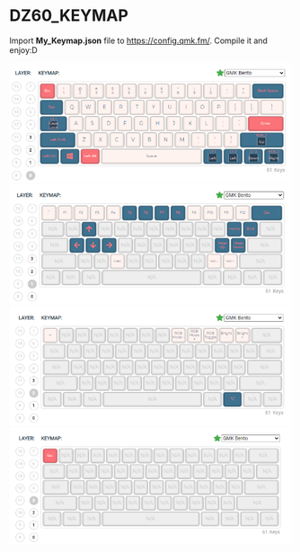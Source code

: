 # DZ60_KEYMAP

Import **My_Keymap.json** file to https://config.qmk.fm/. Compile it and enjoy:D

![layer_0_image](qmk_config_images/layer_0.png)
![layer_1_image](qmk_config_images/layer_1.png)
![layer_2_image](qmk_config_images/layer_2.png)
![layer_3_image](qmk_config_images/layer_3.png)
